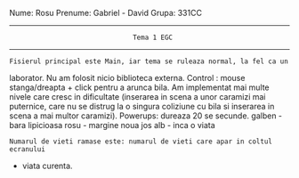 Nume:    Rosu
Prenume: Gabriel - David
Grupa:   331CC

--------------------------------------------------------------------------------
                                   Tema 1 EGC
--------------------------------------------------------------------------------

    Fisierul principal este Main, iar tema se ruleaza normal, la fel ca un
laborator. Nu am folosit nicio biblioteca externa.
    Control : mouse stanga/dreapta + click pentru a arunca bila.
    Am implementat mai multe nivele care cresc in dificultate (inserarea in
scena a unor caramizi mai puternice, care nu se distrug la o singura coliziune
cu bila si inserarea in scena a mai multor caramizi).
    Powerups: dureaza 20 se secunde.
        galben - bara lipicioasa
        rosu   - margine noua jos
        alb    - inca o viata

    Numarul de vieti ramase este: numarul de vieti care apar in coltul ecranului
+ viata curenta.